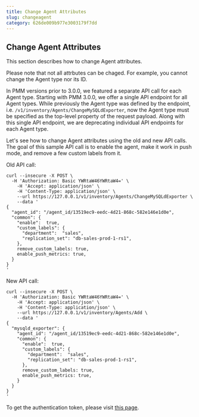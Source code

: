 ```yaml
---
title: Change Agent Attributes
slug: changeagent
category: 626de009b977e3003179f7dd
---
```


## Change Agent Attributes

This section describes how to change Agent attributes.

Please note that not all attrbutes can be chaged. For example, you cannot change the Agent type nor its ID.

In PMM versions prior to 3.0.0, we featured a separate API call for each Agent type. Starting with PMM 3.0.0, we offer a single API endpoint for all Agent types. While previously the Agent type was defined by the endpoint, i.e. `/v1/inventory/Agents/ChangeMySQLdExporter`, now the Agent type must be specified as the top-level property of the request payload. Along with this single API endpoint, we are deprecating individual API endpoints for each Agent type.

Let's see how to change Agent attributes using the old and new API calls. The goal of this sample API call is to enable the agent, make it work in push mode, and remove a few custom labels from it. 

Old API call:

```shell
curl --insecure -X POST \
  -H 'Authorization: Basic YWRtaW46YWRtaW4=' \
	-H 'Accept: application/json' \
	-H 'Content-Type: application/json' \
	--url https://127.0.0.1/v1/inventory/Agents/ChangeMySQLdExporter \
	--data '
{
  "agent_id": "/agent_id/13519ec9-eedc-4d21-868c-582e146e1d0e",
  "common": {
    "enable":  true,
    "custom_labels": {
      "department":  "sales",
      "replication_set": "db-sales-prod-1-rs1",
    },
    remove_custom_labels: true,
    enable_push_metrics: true,
  }
}
'
```

New API call:

```shell
curl --insecure -X POST \
  -H 'Authorization: Basic YWRtaW46YWRtaW4=' \
	-H 'Accept: application/json' \
	-H 'Content-Type: application/json' \
	--url https://127.0.0.1/v1/inventory/Agents/Add \
	--data '
{
  "mysqld_exporter": {
    "agent_id": "/agent_id/13519ec9-eedc-4d21-868c-582e146e1d0e",
    "common": {
      "enable":  true,
      "custom_labels": {
        "department":  "sales",
        "replication_set": "db-sales-prod-1-rs1",
      },
      remove_custom_labels: true,
      enable_push_metrics: true,
    }
  }
}
'
```

To get the authentication token, please visit [this page](ref:authentication).
